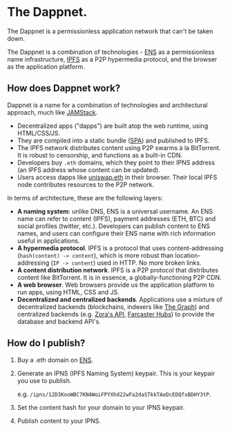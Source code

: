 # The Dappnet.

The Dappnet is a permissionless application network that can't be taken down. 

The Dappnet is a combination of technologies - [ENS](https://ens.domains/) as a permissionless name infrastructure, [IPFS](https://en.wikipedia.org/wiki/InterPlanetary_File_System) as a P2P hypermedia protocol, and the browser as the application platform.

## How does Dappnet work?

Dappnet is a name for a combination of technologies and architectural approach, much like [JAMStack](https://en.wikipedia.org/wiki/Jamstack). 

 - Decentralized apps ("dapps") are built atop the web runtime, using HTML/CSS/JS.
 - They are compiled into a static bundle ([SPA](https://en.wikipedia.org/wiki/Single-page_application)) and published to IPFS.
 - The IPFS network distributes content using P2P swarms à la BitTorrent. It is robust to censorship, and functions as a built-in CDN.
 - Developers buy `.eth` domains, which they point to their IPNS address (an IPFS address whose content can be updated).
 - Users access dapps like [uniswap.eth](https://uniswap.eth) in their browser. Their local IPFS node contributes resources to the P2P network.

In terms of architecture, these are the following layers:

 - **A naming system**: unlike DNS, ENS is a universal username. An ENS name can refer to content (IPFS), payment addresses (ETH, BTC) and social profiles (twitter, etc.). Developers can publish content to ENS names, and users can configure their ENS name with rich information useful in applications.
 - **A hypermedia protocol**. IPFS is a protocol that uses content-addressing (`hash(content) -> content`), which is more robust than location-addressing (`IP -> content`) used in HTTP. No more broken links.
 - **A content distribution network**. IPFS is a P2P protocol that distributes content like BitTorrent. It is in essence, a globally-functioning P2P CDN.
 - **A web browser**. Web browsers provide us the application platform to run apps, using HTML, CSS and JS.
 - **Decentralized and centralized backends**. Applications use a mixture of decentralized backends (blockchains, indexers like [The Graph](https://thegraph.com/en/)) and centralized backends (e.g. [Zora's API](https://api.zora.co/), [Farcaster Hubs](https://github.com/farcasterxyz/protocol)) to provide the database and backend API's.

## How do I publish?

 1. Buy a .eth domain on [ENS](https://app.ens.domains/).
 2. Generate an IPNS (IPFS Naming System) keypair. This is your keypair you use to publish.
    
    e.g. `/ipns/12D3KooWBC7KN4WoiFPYXhd22wFa2daSTkkTAeDcEDQfxBDHY3tP`.
 3. Set the content hash for your domain to your IPNS keypair.
 4. Publish content to your IPNS.




